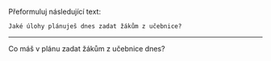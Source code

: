Přeformuluj následující text:

```
Jaké úlohy plánuješ dnes zadat žákům z učebnice?
```

---

<!-- chatcmpl-74q0ljuh6bwAcROiVUDnilcoOxtKf -->

Co máš v plánu zadat žákům z učebnice dnes?